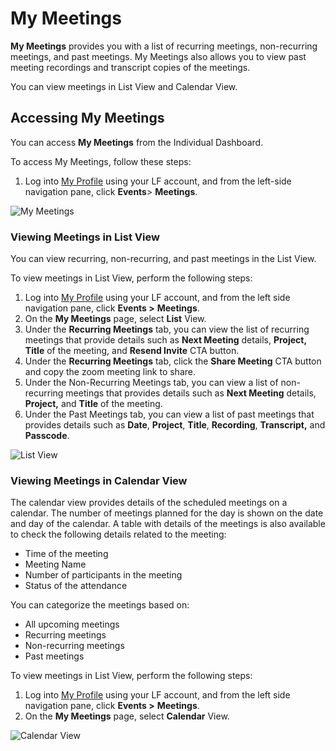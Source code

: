 # My Meetings

**My Meetings** provides you with a list of recurring meetings, non-recurring meetings, and past meetings. My Meetings also allows you to view past meeting recordings and transcript copies of the meetings.&#x20;

You can view meetings in List View and Calendar View.&#x20;

## Accessing My Meetings&#x20;

You can access **My Meetings** from the Individual Dashboard.&#x20;

To access My Meetings, follow these steps:

1. Log into [My Profile](https://openprofile.dev) using your LF account, and from the left-side navigation pane, click **Events**> **Meetings**.

![My Meetings](<../../.gitbook/assets/2023-08-14\_16h04\_27 (1).png>)

### Viewing Meetings in List View

You can view recurring, non-recurring, and past meetings in the List View.&#x20;

To view meetings in List View, perform the following steps:

1. Log into [My Profile](https://openprofile.dev) using your LF account, and from the left side navigation pane, click **Events >** **Meetings**.&#x20;
2. On the **My Meetings** page, select **List** View.
3. Under the **Recurring Meetings** tab, you can view the list of recurring meetings that provide details such as **Next Meeting** details, **Project, Title** of the meeting, and **Resend Invite** CTA button.
4. Under the **Recurring Meetings** tab, click the **Share Meeting** CTA button and copy the zoom meeting link to share.&#x20;
5. Under the Non-Recurring Meetings tab, you can view a list of non-recurring meetings that provides details such as **Next Meeting** details, **Project,** and **Title** of the meeting.&#x20;
6. Under the Past Meetings tab, you can view a list of past meetings that provides details such as **Date**, **Project**, **Title**, **Recording**, **Transcript,** and **Passcode**.&#x20;

![List View](<../../.gitbook/assets/2023-08-14\_18h03\_28 (1).gif>)

### Viewing Meetings in Calendar View

The calendar view provides details of the scheduled meetings on a calendar. The number of meetings planned for the day is shown on the date and day of the calendar. A table with details of the meetings is also available to check the following details related to the meeting:

* Time of the meeting
* Meeting Name
* Number of participants in the meeting
* Status of the attendance

You can categorize the meetings based on:

* All upcoming meetings
* Recurring meetings
* Non-recurring meetings
* Past meetings

To view meetings in List View, perform the following steps:

1. Log into [My Profile](https://openprofile.dev) using your LF account, and from the left side navigation pane, click **Events >** **Meetings**.&#x20;
2. On the **My Meetings** page, select **Calendar** View.

![Calendar View](<../../.gitbook/assets/Calender View.png>)
